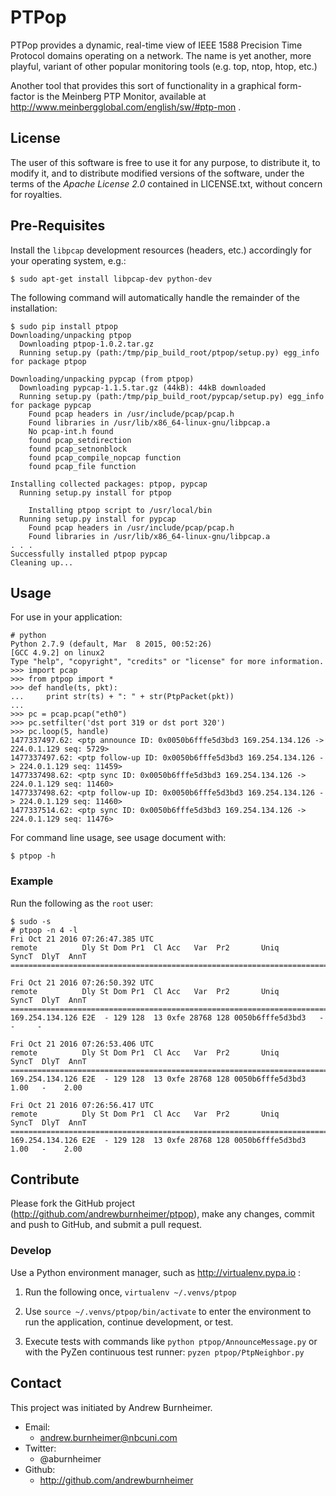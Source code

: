 # PTPop

PTPop provides a dynamic, real-time view of IEEE 1588 Precision Time
Protocol domains operating on a network. The name is yet another, more
playful, variant of other popular monitoring tools (e.g. top, ntop, htop,
etc.)

Another tool that provides this sort of functionality in a graphical
form-factor is the Meinberg PTP Monitor, available at
http://www.meinbergglobal.com/english/sw/#ptp-mon .


## License

The user of this software is free to use it for any purpose, to
distribute it, to modify it, and to distribute modified versions of the
software, under the terms of the *Apache License 2.0* contained in
LICENSE.txt, without concern for royalties.


## Pre-Requisites

Install the `libpcap` development resources (headers, etc.) accordingly
for your operating system, e.g.:

```
$ sudo apt-get install libpcap-dev python-dev
```

The following command will automatically handle the remainder of the
installation:

```
$ sudo pip install ptpop
Downloading/unpacking ptpop
  Downloading ptpop-1.0.2.tar.gz
  Running setup.py (path:/tmp/pip_build_root/ptpop/setup.py) egg_info for package ptpop

Downloading/unpacking pypcap (from ptpop)
  Downloading pypcap-1.1.5.tar.gz (44kB): 44kB downloaded
  Running setup.py (path:/tmp/pip_build_root/pypcap/setup.py) egg_info for package pypcap
    Found pcap headers in /usr/include/pcap/pcap.h
    Found libraries in /usr/lib/x86_64-linux-gnu/libpcap.a
    No pcap-int.h found
    found pcap_setdirection
    found pcap_setnonblock
    found pcap_compile_nopcap function
    found pcap_file function

Installing collected packages: ptpop, pypcap
  Running setup.py install for ptpop

    Installing ptpop script to /usr/local/bin
  Running setup.py install for pypcap
    Found pcap headers in /usr/include/pcap/pcap.h
    Found libraries in /usr/lib/x86_64-linux-gnu/libpcap.a
. . .
Successfully installed ptpop pypcap
Cleaning up...
```


## Usage

For use in your application:

```
# python
Python 2.7.9 (default, Mar  8 2015, 00:52:26)
[GCC 4.9.2] on linux2
Type "help", "copyright", "credits" or "license" for more information.
>>> import pcap
>>> from ptpop import *
>>> def handle(ts, pkt):
...     print str(ts) + ": " + str(PtpPacket(pkt))
...
>>> pc = pcap.pcap("eth0")
>>> pc.setfilter('dst port 319 or dst port 320')
>>> pc.loop(5, handle)
1477337497.62: <ptp announce ID: 0x0050b6fffe5d3bd3 169.254.134.126 -> 224.0.1.129 seq: 5729>
1477337497.62: <ptp follow-up ID: 0x0050b6fffe5d3bd3 169.254.134.126 -> 224.0.1.129 seq: 11459>
1477337498.62: <ptp sync ID: 0x0050b6fffe5d3bd3 169.254.134.126 -> 224.0.1.129 seq: 11460>
1477337498.62: <ptp follow-up ID: 0x0050b6fffe5d3bd3 169.254.134.126 -> 224.0.1.129 seq: 11460>
1477337514.62: <ptp sync ID: 0x0050b6fffe5d3bd3 169.254.134.126 -> 224.0.1.129 seq: 11476>
```

For command line usage, see usage document with:

```
$ ptpop -h
```

### Example

Run the following as the `root` user:

```
$ sudo -s
# ptpop -n 4 -l
Fri Oct 21 2016 07:26:47.385 UTC
remote          Dly St Dom Pr1  Cl Acc   Var  Pr2       Uniq       SyncT  DlyT  AnnT
====================================================================================

Fri Oct 21 2016 07:26:50.392 UTC
remote          Dly St Dom Pr1  Cl Acc   Var  Pr2       Uniq       SyncT  DlyT  AnnT
====================================================================================
169.254.134.126 E2E  - 129 128  13 0xfe 28768 128 0050b6fffe5d3bd3   -     -     -

Fri Oct 21 2016 07:26:53.406 UTC
remote          Dly St Dom Pr1  Cl Acc   Var  Pr2       Uniq       SyncT  DlyT  AnnT
====================================================================================
169.254.134.126 E2E  - 129 128  13 0xfe 28768 128 0050b6fffe5d3bd3  1.00   -    2.00

Fri Oct 21 2016 07:26:56.417 UTC
remote          Dly St Dom Pr1  Cl Acc   Var  Pr2       Uniq       SyncT  DlyT  AnnT
====================================================================================
169.254.134.126 E2E  - 129 128  13 0xfe 28768 128 0050b6fffe5d3bd3  1.00   -    2.00
```


## Contribute

Please fork the GitHub project (http://github.com/andrewburnheimer/ptpop),
make any changes, commit and push to GitHub, and submit a pull request.


### Develop

Use a Python environment manager, such as http://virtualenv.pypa.io :

1. Run the following once, `virtualenv ~/.venvs/ptpop`

2. Use `source ~/.venvs/ptpop/bin/activate` to enter the environment to
run the application, continue development, or test.

3. Execute tests with commands like `python ptpop/AnnounceMessage.py` or
with the PyZen continuous test runner: `pyzen ptpop/PtpNeighbor.py`


## Contact

This project was initiated by Andrew Burnheimer.

* Email:
  * andrew.burnheimer@nbcuni.com
* Twitter:
  * @aburnheimer
* Github:
  * http://github.com/andrewburnheimer

